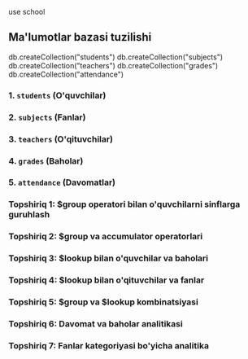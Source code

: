 use school

## Ma'lumotlar bazasi tuzilishi

db.createCollection("students")
db.createCollection("subjects")
db.createCollection("teachers")
db.createCollection("grades")
db.createCollection("attendance")

### 1. `students` (O'quvchilar)

<!-- db.students.insertMany([
{
"_id": ObjectId("5f8a776c1234567890123456"),
"student_id": "ST001",
"full_name": "Alisher Qodirov",
"grade": "9-A",
"birth_date": ISODate("2008-05-12T00:00:00Z"),
"address": {
"district": "Yunusobod",
"street": "Amir Temur"
},
"contact": {
"phone": "+998901234567",
"email": "alisher@example.com"
},
"enrolled_date": ISODate("2022-09-01T00:00:00Z")
},
{
"_id": ObjectId("5f8a776c1234567890123457"),
"student_id": "ST002",
"full_name": "Gulnora Rahimova",
"grade": "8-B",
"birth_date": ISODate("2009-02-28T00:00:00Z"),
"address": {
"district": "Mirzo Ulugbek",
"street": "Mustaqillik"
},
"contact": {
"phone": "+998901234568",
"email": "gulnora@example.com"
},
"enrolled_date": ISODate("2022-09-01T00:00:00Z")
},
{
"_id": ObjectId("5f8a776c1234567890123458"),
"student_id": "ST003",
"full_name": "Bobur Karimov",
"grade": "10-A",
"birth_date": ISODate("2007-11-15T00:00:00Z"),
"address": {
"district": "Chilonzor",
"street": "Bunyodkor"
},
"contact": {
"phone": "+998901234569",
"email": "bobur@example.com"
},
"enrolled_date": ISODate("2021-09-01T00:00:00Z")
},
{
"_id": ObjectId("5f8a776c1234567890123459"),
"student_id": "ST004",
"full_name": "Madina Toshpulatova",
"grade": "9-B",
"birth_date": ISODate("2008-06-20T00:00:00Z"),
"address": {
"district": "Yashnobod",
"street": "Istiqlol"
},
"contact": {
"phone": "+998901234570",
"email": "madina@example.com"
},
"enrolled_date": ISODate("2022-09-01T00:00:00Z")
},
{
"_id": ObjectId("5f8a776c123456789012345a"),
"student_id": "ST005",
"full_name": "Sardor Jorayev",
"grade": "11-A",
"birth_date": ISODate("2006-09-05T00:00:00Z"),
"address": {
"district": "Shayxontohur",
"street": "Navoiy"
},
"contact": {
"phone": "+998901234571",
"email": "sardor@example.com"
},
"enrolled_date": ISODate("2020-09-01T00:00:00Z")
},
{
"_id": ObjectId("5f8a776c123456789012345b"),
"student_id": "ST006",
"full_name": "Aziza Normatova",
"grade": "9-A",
"birth_date": ISODate("2008-07-25T00:00:00Z"),
"address": {
"district": "Yunusobod",
"street": "Bog'ishamol"
},
"contact": {
"phone": "+998901234572",
"email": "aziza@example.com"
},
"enrolled_date": ISODate("2022-09-01T00:00:00Z")
},
{
"_id": ObjectId("5f8a776c123456789012345c"),
"student_id": "ST007",
"full_name": "Dilshod Olimov",
"grade": "10-A",
"birth_date": ISODate("2007-03-15T00:00:00Z"),
"address": {
"district": "Chilonzor",
"street": "Muhabbat"
},
"contact": {
"phone": "+998901234573",
"email": "dilshod@example.com"
},
"enrolled_date": ISODate("2021-09-01T00:00:00Z")
}
]) -->

### 2. `subjects` (Fanlar)

<!-- db.subjects.insertMany([
{
"\_id": ObjectId("5f8a776c123456789012345d"),
"subject_id": "SUB001",
"name": "Matematika",
"category": "Aniq fanlar",
"hours_per_week": 6,
"required_materials": ["Darslik", "Masalalar to'plami", "Kalkulyator"]
},
{
"\_id": ObjectId("5f8a776c123456789012345e"),
"subject_id": "SUB002",
"name": "Fizika",
"category": "Aniq fanlar",
"hours_per_week": 4,
"required_materials": ["Darslik", "Laboratoriya jihozlari"]
},
{
"\_id": ObjectId("5f8a776c123456789012345f"),
"subject_id": "SUB003",
"name": "Informatika",
"category": "Aniq fanlar",
"hours_per_week": 4,
"required_materials": ["Darslik", "Kompyuter", "Dasturlash muhiti"]
},
{
"\_id": ObjectId("5f8a776c1234567890123460"),
"subject_id": "SUB004",
"name": "Ingliz tili",
"category": "Chet tillari",
"hours_per_week": 5,
"required_materials": ["Darslik", "Lug'at", "Audio materiallar"]
},
{
"\_id": ObjectId("5f8a776c1234567890123461"),
"subject_id": "SUB005",
"name": "Biologiya",
"category": "Tabiiy fanlar",
"hours_per_week": 3,
"required_materials": ["Darslik", "Laboratoriya jihozlari"]
},
{
"\_id": ObjectId("5f8a776c1234567890123462"),
"subject_id": "SUB006",
"name": "Tarix",
"category": "Ijtimoiy fanlar",
"hours_per_week": 3,
"required_materials": ["Darslik", "Tarixiy xaritalar"]
}
]) -->

### 3. `teachers` (O'qituvchilar)

<!-- db.teachers.insertMany([
{
"\_id": ObjectId("5f8a776c1234567890123463"),
"teacher_id": "TCH001",
"full_name": "Karimov Botir",
"subjects": ["SUB001"],
"experience_years": 15,
"hire_date": ISODate("2010-08-15T00:00:00Z"),
"contact": {
"phone": "+998901234580",
"email": "karimov@example.com"
},
"education": "Oliy toifali o'qituvchi"
},
{
"\_id": ObjectId("5f8a776c1234567890123464"),
"teacher_id": "TCH002",
"full_name": "Alimova Nilufar",
"subjects": ["SUB002"],
"experience_years": 10,
"hire_date": ISODate("2015-08-20T00:00:00Z"),
"contact": {
"phone": "+998901234581",
"email": "alimova@example.com"
},
"education": "1-toifali o'qituvchi"
},
{
"\_id": ObjectId("5f8a776c1234567890123465"),
"teacher_id": "TCH003",
"full_name": "Usmonov Javohir",
"subjects": ["SUB003"],
"experience_years": 8,
"hire_date": ISODate("2017-08-25T00:00:00Z"),
"contact": {
"phone": "+998901234582",
"email": "usmonov@example.com"
},
"education": "2-toifali o'qituvchi"
},
{
"\_id": ObjectId("5f8a776c1234567890123466"),
"teacher_id": "TCH004",
"full_name": "Smith John",
"subjects": ["SUB004"],
"experience_years": 12,
"hire_date": ISODate("2013-08-15T00:00:00Z"),
"contact": {
"phone": "+998901234583",
"email": "smith@example.com"
},
"education": "Oliy toifali o'qituvchi"
},
{
"\_id": ObjectId("5f8a776c1234567890123467"),
"teacher_id": "TCH005",
"full_name": "Karimova Sevara",
"subjects": ["SUB005"],
"experience_years": 7,
"hire_date": ISODate("2018-08-20T00:00:00Z"),
"contact": {
"phone": "+998901234584",
"email": "karimova@example.com"
},
"education": "2-toifali o'qituvchi"
},
{
"\_id": ObjectId("5f8a776c1234567890123468"),
"teacher_id": "TCH006",
"full_name": "Mahmudov Akbar",
"subjects": ["SUB006"],
"experience_years": 20,
"hire_date": ISODate("2005-08-15T00:00:00Z"),
"contact": {
"phone": "+998901234585",
"email": "mahmudov@example.com"
},
"education": "Oliy toifali o'qituvchi"
}
]) -->

### 4. `grades` (Baholar)

<!-- db.grades.insertMany([
{
"\_id": ObjectId("5f8a776c1234567890123469"),
"student_id": "ST001",
"subject_id": "SUB001",
"teacher_id": "TCH001",
"grades": [5, 4, 5, 4, 5],
"average_grade": 4.6,
"semester": "Kuz-2023",
"test_scores": [92, 88, 95]
},
{
"\_id": ObjectId("5f8a776c123456789012346a"),
"student_id": "ST001",
"subject_id": "SUB002",
"teacher_id": "TCH002",
"grades": [4, 5, 4, 4],
"average_grade": 4.25,
"semester": "Kuz-2023",
"test_scores": [85, 90, 82]
},
{
"\_id": ObjectId("5f8a776c123456789012346b"),
"student_id": "ST001",
"subject_id": "SUB003",
"teacher_id": "TCH003",
"grades": [5, 5, 5, 4, 5],
"average_grade": 4.8,
"semester": "Kuz-2023",
"test_scores": [98, 95, 97]
},
{
"\_id": ObjectId("5f8a776c123456789012346c"),
"student_id": "ST002",
"subject_id": "SUB004",
"teacher_id": "TCH004",
"grades": [4, 4, 5, 4],
"average_grade": 4.25,
"semester": "Kuz-2023",
"test_scores": [82, 86, 85]
},
{
"\_id": ObjectId("5f8a776c123456789012346d"),
"student_id": "ST002",
"subject_id": "SUB006",
"teacher_id": "TCH006",
"grades": [5, 5, 5, 5],
"average_grade": 5.0,
"semester": "Kuz-2023",
"test_scores": [96, 98, 97]
},
{
"\_id": ObjectId("5f8a776c123456789012346e"),
"student_id": "ST003",
"subject_id": "SUB001",
"teacher_id": "TCH001",
"grades": [4, 3, 4, 4],
"average_grade": 3.75,
"semester": "Kuz-2023",
"test_scores": [75, 70, 78]
},
{
"\_id": ObjectId("5f8a776c123456789012346f"),
"student_id": "ST003",
"subject_id": "SUB005",
"teacher_id": "TCH005",
"grades": [5, 5, 5, 4, 5],
"average_grade": 4.8,
"semester": "Kuz-2023",
"test_scores": [94, 92, 95]
},
{
"\_id": ObjectId("5f8a776c1234567890123470"),
"student_id": "ST004",
"subject_id": "SUB002",
"teacher_id": "TCH002",
"grades": [3, 4, 3, 3],
"average_grade": 3.25,
"semester": "Kuz-2023",
"test_scores": [65, 70, 68]
},
{
"\_id": ObjectId("5f8a776c1234567890123471"),
"student_id": "ST004",
"subject_id": "SUB004",
"teacher_id": "TCH004",
"grades": [5, 5, 5, 4, 5],
"average_grade": 4.8,
"semester": "Kuz-2023",
"test_scores": [92, 95, 94]
},
{
"\_id": ObjectId("5f8a776c1234567890123472"),
"student_id": "ST005",
"subject_id": "SUB001",
"teacher_id": "TCH001",
"grades": [5, 5, 5, 5],
"average_grade": 5.0,
"semester": "Kuz-2023",
"test_scores": [98, 100, 97]
},
{
"\_id": ObjectId("5f8a776c1234567890123473"),
"student_id": "ST005",
"subject_id": "SUB003",
"teacher_id": "TCH003",
"grades": [5, 5, 5, 5],
"average_grade": 5.0,
"semester": "Kuz-2023",
"test_scores": [100, 98, 99]
},
{
"\_id": ObjectId("5f8a776c1234567890123474"),
"student_id": "ST006",
"subject_id": "SUB001",
"teacher_id": "TCH001",
"grades": [4, 4, 5, 4],
"average_grade": 4.25,
"semester": "Kuz-2023",
"test_scores": [85, 82, 88]
},
{
"\_id": ObjectId("5f8a776c1234567890123475"),
"student_id": "ST006",
"subject_id": "SUB002",
"teacher_id": "TCH002",
"grades": [5, 4, 5, 4],
"average_grade": 4.5,
"semester": "Kuz-2023",
"test_scores": [88, 92, 90]
},
{
"\_id": ObjectId("5f8a776c1234567890123476"),
"student_id": "ST007",
"subject_id": "SUB005",
"teacher_id": "TCH005",
"grades": [4, 3, 4, 4],
"average_grade": 3.75,
"semester": "Kuz-2023",
"test_scores": [76, 72, 78]
},
{
"\_id": ObjectId("5f8a776c1234567890123477"),
"student_id": "ST007",
"subject_id": "SUB006",
"teacher_id": "TCH006",
"grades": [5, 4, 5, 5],
"average_grade": 4.75,
"semester": "Kuz-2023",
"test_scores": [92, 90, 95]
}
]) -->

### 5. `attendance` (Davomatlar)

<!-- db.attendance.insertMany([
{
"_id": ObjectId("5f8a776c1234567890123478"),
"student_id": "ST001",
"subject_id": "SUB001",
"date": ISODate("2023-11-01T00:00:00Z"),
"status": "present",
"note": ""
},
{
"_id": ObjectId("5f8a776c1234567890123479"),
"student_id": "ST001",
"subject_id": "SUB002",
"date": ISODate("2023-11-01T00:00:00Z"),
"status": "present",
"note": ""
},
{
"_id": ObjectId("5f8a776c123456789012347a"),
"student_id": "ST002",
"subject_id": "SUB004",
"date": ISODate("2023-11-01T00:00:00Z"),
"status": "absent",
"note": "Kasal"
},
{
"_id": ObjectId("5f8a776c123456789012347b"),
"student_id": "ST003",
"subject_id": "SUB001",
"date": ISODate("2023-11-01T00:00:00Z"),
"status": "present",
"note": ""
},
{
"_id": ObjectId("5f8a776c123456789012347c"),
"student_id": "ST004",
"subject_id": "SUB002",
"date": ISODate("2023-11-01T00:00:00Z"),
"status": "late",
"note": "10 daqiqa kech qoldi"
},
{
"_id": ObjectId("5f8a776c123456789012347d"),
"student_id": "ST005",
"subject_id": "SUB003",
"date": ISODate("2023-11-01T00:00:00Z"),
"status": "present",
"note": ""
},
{
"_id": ObjectId("5f8a776c123456789012347e"),
"student_id": "ST001",
"subject_id": "SUB001",
"date": ISODate("2023-11-02T00:00:00Z"),
"status": "present",
"note": ""
},
{
"_id": ObjectId("5f8a776c123456789012347f"),
"student_id": "ST002",
"subject_id": "SUB006",
"date": ISODate("2023-11-02T00:00:00Z"),
"status": "absent",
"note": "Kasal"
},
{
"_id": ObjectId("5f8a776c1234567890123480"),
"student_id": "ST003",
"subject_id": "SUB005",
"date": ISODate("2023-11-02T00:00:00Z"),
"status": "present",
"note": ""
},
{
"_id": ObjectId("5f8a776c1234567890123481"),
"student_id": "ST004",
"subject_id": "SUB004",
"date": ISODate("2023-11-02T00:00:00Z"),
"status": "present",
"note": ""
},
{
"_id": ObjectId("5f8a776c1234567890123482"),
"student_id": "ST005",
"subject_id": "SUB001",
"date": ISODate("2023-11-02T00:00:00Z"),
"status": "present",
"note": ""
},
{
"_id": ObjectId("5f8a776c1234567890123483"),
"student_id": "ST006",
"subject_id": "SUB001",
"date": ISODate("2023-11-02T00:00:00Z"),
"status": "present",
"note": ""
},
{
"_id": ObjectId("5f8a776c1234567890123484"),
"student_id": "ST006",
"subject_id": "SUB002",
"date": ISODate("2023-11-02T00:00:00Z"),
"status": "absent",
"note": "Sababsiz"
},
{
"_id": ObjectId("5f8a776c1234567890123485"),
"student_id": "ST007",
"subject_id": "SUB005",
"date": ISODate("2023-11-02T00:00:00Z"),
"status": "late",
"note": "5 daqiqa kech qoldi"
}
]) -->

### Topshiriq 1: $group operatori bilan o'quvchilarni sinflarga guruhlash

<!-- db.students.aggregate([
  {
    $group: {
      _id: "$grade",
      total_students: { $sum: 1 }
    }
  },
  {
    $sort: { total_students: -1 }
  }
]) -->

### Topshiriq 2: $group va accumulator operatorlari

<!-- db.grades.aggregate([
  {
    $group: {
      _id: "$subject_id",
      average_grade: { $avg: "$average_grade" }
    }
  },
  {
    $sort: { average_grade: -1 }
  },
  {
    $lookup: {
      from: "subjects",
      localField: "_id",
      foreignField: "subject_id",
      as: "subject_info"
    }
  },
  {
    $project: {
      _id: 0,
      subject_name: { $arrayElemAt: ["$subject_info.name", 0] },
      average_grade: 1
    }
  }
]) -->

### Topshiriq 3: $lookup bilan o'quvchilar va baholari

<!-- db.students.aggregate([
  {
    $lookup: {
      from: "grades",
      localField: "student_id",
      foreignField: "student_id",
      as: "grades_info"
    }
  },
  {
    $unwind: "$grades_info"
  },
  {
    $project: {
      full_name: 1,
      grade: 1,
      grades: "$grades_info.grades",
      subject: "$grades_info.subject_id",
      average_grade: "$grades_info.average_grade"
    }
  }
]) -->

### Topshiriq 4: $lookup bilan o'qituvchilar va fanlar

<!-- db.teachers.aggregate([
  {
    $lookup: {
      from: "subjects",
      localField: "subjects",
      foreignField: "subject_id",
      as: "teacher_subjects"
    }
  },
  {
    $project: {
      _id: 0,
      full_name: 1,
      experience_years: 1,
      teacher_subjects: {
        name: 1,
        category: 1,
        hours_per_week: 1,
        required_materials: 1
      }
    }
  }
]); -->

### Topshiriq 5: $group va $lookup kombinatsiyasi

<!-- db.students.aggregate([
  {
    $lookup: {
      from: "grades",
      localField: "student_id",
      foreignField: "student_id",
      as: "grades_info"
    }
  },
  {
    $unwind: "$grades_info"
  },
  {
    $lookup: {
      from: "subjects",
      localField: "grades_info.subject_id",
      foreignField: "subject_id",
      as: "subject_info"
    }
  },
  {
    $unwind: "$subject_info"
  },
  {
    $group: {
      _id: "$grade",
      average_grade: { $avg: "$grades_info.average_grade" }
    }
  },
  {
    $sort: { _id: 1 }
  }
]); -->

### Topshiriq 6: Davomat va baholar analitikasi

<!-- db.attendance.aggregate([
  {
    $lookup: {
      from: "grades",
      localField: "student_id",
      foreignField: "student_id",
      as: "grades_info"
    }
  },
  {
    $unwind: "$grades_info"
  },
  {
    $group: {
      _id: {
        student_id: "$student_id",
        status: "$status"
      },
      average_grade: { $avg: "$grades_info.average_grade" }
    }
  },
  {
    $group: {
      _id: "$_id.status",
      avg_grade: { $avg: "$average_grade" }
    }
  },
  {
    $sort: { _id: 1 }
  }
]); -->

### Topshiriq 7: Fanlar kategoriyasi bo'yicha analitika

<!-- db.subjects.aggregate([
  {
    $lookup: {
      from: "grades",
      localField: "subject_id",
      foreignField: "subject_id",
      as: "subject_grades"
    }
  },
  {
    $group: {
      _id: "$category",
      total_subjects: { $sum: 1 },
      avg_hours_per_week: { $avg: "$hours_per_week" },
      avg_grade: {
        $avg: {
          $avg: "$subject_grades.average_grade"
        }
      }
    }
  },
  {
    $sort: { _id: 1 }
  }
]) -->

